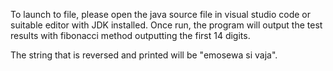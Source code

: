 To launch to file, please open the java source file in visual studio code or suitable editor with JDK installed.
Once run, the program will output the test results with fibonacci method outputting the first 14 digits.

The string that is reversed and printed will be "emosewa si vaja".